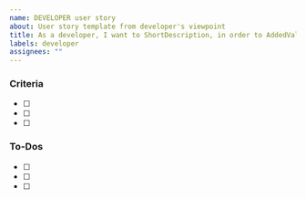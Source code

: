 ```yaml
---
name: DEVELOPER user story
about: User story template from developer's viewpoint
title: As a developer, I want to ShortDescription, in order to AddedValue.
labels: developer
assignees: ""
---
```


### Criteria

- [ ]
- [ ]
- [ ]

### To-Dos

- [ ]
- [ ]
- [ ]
